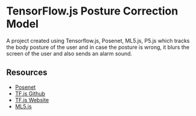 # TensorFlow.js Posture Correction Model

A project created using Tensorflow.js, Posenet, ML5.js, P5.js which tracks the body posture of the user and in case the posture is wrong, it blurs the screen of the user and also sends an alarm sound.

## Resources

-   [Posenet](https://www.tensorflow.org/lite/models/pose_estimation/overview)
-   [TF.js Github](https://github.com/tensorflow/tfjs)
-   [TF.js Website](https://www.tensorflow.org/js)
-   [ML5.js](https://ml5js.org/)
